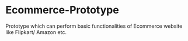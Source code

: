 # Ecommerce-Prototype
Prototype which can perform basic functionalities of Ecommerce website like Flipkart/ Amazon etc.
